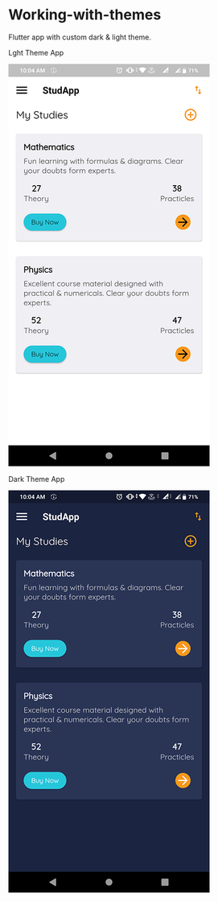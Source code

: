 # Working-with-themes
Flutter app with custom dark &amp; light theme.

Lght Theme App

![alt text](https://github.com/simpleflutter/Working-with-themes/blob/master/l1.png?raw=true)





Dark Theme App

![alt text](https://github.com/simpleflutter/Working-with-themes/blob/master/d1.png?raw=true)




